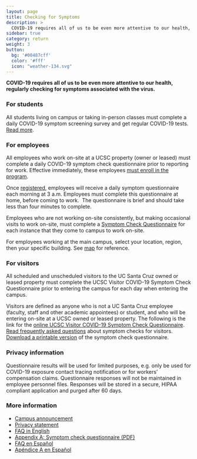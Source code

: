 ```yaml
---
layout: page
title: Checking for Symptoms
description: >
  COVID-19 requires all of us to be even more attentive to our health, regularly checking for symptoms associated with the virus.
sidebar: true
category: return
weight: 3
button:
  bg: '#00487cff'
  color: '#fff'
  icon: "weather-134.svg"
---
```



**COVID-19 requires all of us to be even more attentive to our health, regularly checking for symptoms associated with the virus.**

### For students
All students living on campus or taking in-person classes must complete a daily COVID-19 symptom screening survey and get regular COVID-19 tests. [Read more](https://healthcenter.ucsc.edu/services/covid-19/covid19-students.html). 

### For employees
All employees who work on-site at a UCSC property (owner or leased) must complete a daily COVID-19 symptom check questionnaire prior to reporting for work. Effective immediately, these employees [must enroll in the program](https://ucsantacruz.co1.qualtrics.com/jfe/form/SV_007UYZZnkIAUmkR).

Once [registered](https://ucsantacruz.co1.qualtrics.com/jfe/form/SV_007UYZZnkIAUmkR), employees will receive a daily symptom questionnaire each morning at 3 a.m. Employees must complete this questionnaire at home, before coming to work.  The questionnaire is brief and should take less than four minutes to complete.

Employees who are not working on-site consistently, but making occasional visits to work on-site, must complete a [Symptom Check Questionnaire](https://ucsantacruz.co1.qualtrics.com/jfe/form/SV_7WXdjRMMuOrb0yh) for each instance that they come to campus to work on-site.

For employees working at the main campus, select your location, region, then your specific building. See [map](https://ucsc.maps.arcgis.com/apps/View/index.html?appid=519c606a04f04957be9d8f14af8a735e) for reference.

### For visitors
All scheduled and unscheduled visitors to the UC Santa Cruz owned or leased property must complete the UCSC Visitor COVID-19 Symptom Check Questionnaire prior to entering the campus for each day when entering the campus. 

Visitors are defined as anyone who is not a UC Santa Cruz employee (faculty, staff and other academic appointees) or student, and who will be entering on-site at a UCSC owned or leased property.  The following is the link for the [online UCSC Visitor COVID-19 Symptom Check Questionnaire](https://ucsantacruz.co1.qualtrics.com/jfe/form/SV_24vMSiDcxZp6VRX). [Read frequently asked questions](https://recovery.ucsc.edu/assets/images/UCSC-Visitor-COVID-Symptom-Check-FAQ.pdf) about symptom checks for visitors. [Download a printable version](https://recovery.ucsc.edu/assets/images/Apendix-A-Paper-Version-Visitors-Symptom-Check-Questionnaire.pdf) of the symptom check questionnaire.

### Privacy information
Questionnaire results will be used for limited purposes, e.g. only be used for COVID-19 exposure contact tracing notification or for workers’ compensation claims. Questionnaire responses will not be maintained in employee personnel files. Responses will be stored in a secure, HIPAA compliant application and purged after 60 days.

### More information
* [Campus announcement](https://news.ucsc.edu/2020/06/on-site-employees-required-to-participate-in-covid-19-daily-symptom-check.html)
* [Privacy statement](https://www.ucsc.edu/coronavirus/symptom-check-privacy-policy.html)
* [FAQ in English](https://www.ucsc.edu/coronavirus/symptom-check-faq.html)
* [Appendix A: Symptom check questionnaire (PDF)](https://www.ucsc.edu/coronavirus/assets/symptom-check.pdf)
* [FAQ en Español](https://www.ucsc.edu/coronavirus/symptom-check-faq-esp.html)
* [Apéndice A en Español](https://www.ucsc.edu/coronavirus/assets/symptom-check-esp.pdf)
